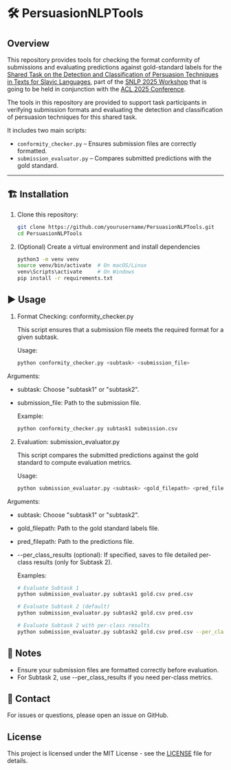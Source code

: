 # 🛠️ PersuasionNLPTools

## Overview  
This repository provides tools for checking the format conformity of submissions and evaluating predictions against gold-standard labels for the [Shared Task on the Detection and Classification of Persuasion Techniques in Texts for Slavic Languages](https://bsnlp.cs.helsinki.fi/shared-task.html), part of the [SNLP 2025 Workshop](https://bsnlp.cs.helsinki.fi/index.html) that is going to be held in conjunction with the [ACL 2025 Conference](https://2025.aclweb.org/).

The tools in this repository are provided to support task participants in verifying submission formats and evaluating the detection and classification of persuasion techniques for this shared task.


It includes two main scripts:
- `conformity_checker.py` – Ensures submission files are correctly formatted.
- `submission_evaluator.py` – Compares submitted predictions with the gold standard.

---

## 🏗️ Installation

1. Clone this repository:  
   ```bash
   git clone https://github.com/yourusername/PersuasionNLPTools.git
   cd PersuasionNLPTools

2. (Optional) Create a virtual environment and install dependencies
    ```bash
    python3 -m venv venv
    source venv/bin/activate  # On macOS/Linux
    venv\Scripts\activate     # On Windows
    pip install -r requirements.txt


## ▶️ Usage

1. Format Checking: conformity_checker.py

    This script ensures that a submission file meets the required format for a given subtask.

    Usage:
    ```bash
    python conformity_checker.py <subtask> <submission_file>

Arguments:
* subtask: Choose "subtask1" or "subtask2".
* submission_file: Path to the submission file.

    Example:
    ```bash
    python conformity_checker.py subtask1 submission.csv

    
2. Evaluation: submission_evaluator.py

    This script compares the submitted predictions against the gold standard to compute evaluation metrics.
    
    Usage:
    ```bash
    python submission_evaluator.py <subtask> <gold_filepath> <pred_filepath> [--per_class_results]

Arguments:
* subtask: Choose "subtask1" or "subtask2".
* gold_filepath: Path to the gold standard labels file.
* pred_filepath: Path to the predictions file.
* --per_class_results (optional): If specified, saves to file detailed per-class results (only for Subtask 2).

    Examples:
    ```bash
    # Evaluate Subtask 1
    python submission_evaluator.py subtask1 gold.csv pred.csv

    # Evaluate Subtask 2 (default)
    python submission_evaluator.py subtask2 gold.csv pred.csv

    # Evaluate Subtask 2 with per-class results
    python submission_evaluator.py subtask2 gold.csv pred.csv --per_class_results


## 📌 Notes

* Ensure your submission files are formatted correctly before evaluation.
* For Subtask 2, use --per_class_results if you need per-class metrics.


## 📩 Contact

For issues or questions, please open an issue on GitHub.

## License

This project is licensed under the MIT License - see the [LICENSE](https://github.com/jacxhanx/PersuasionNLPTools/blob/main/LICENSE) file for details.